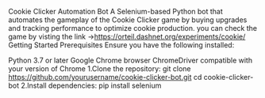 Cookie Clicker Automation Bot
A Selenium-based Python bot that automates the gameplay of the Cookie Clicker game by buying upgrades and tracking performance to optimize cookie production.
you can check the game by visting the link ->https://orteil.dashnet.org/experiments/cookie/
Getting Started
Prerequisites
Ensure you have the following installed:

Python 3.7 or later
Google Chrome browser
ChromeDriver compatible with your version of Chrome
1.Clone the repository:
git clone https://github.com/yourusername/cookie-clicker-bot.git
cd cookie-clicker-bot
2.Install dependencies:
pip install selenium
